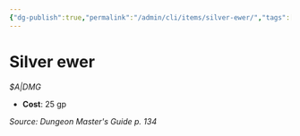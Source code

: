 ```yaml
---
{"dg-publish":true,"permalink":"/admin/cli/items/silver-ewer/","tags":["compendium/src/5e/dmg","item/gear/a-dmg"],"updated":"2025-01-11T15:32:20.338+00:00"}
---
```


# Silver ewer
*$A|DMG*  

- **Cost**: 25 gp

*Source: Dungeon Master's Guide p. 134*